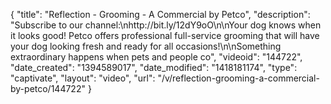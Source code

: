 {
    "title": "Reflection - Grooming - A Commercial by Petco",
    "description": "Subscribe to our channel:\nhttp:\/\/bit.ly\/12dY9oO\n\nYour dog knows when it looks good! Petco offers professional full-service grooming that will have your dog looking fresh and ready for all occasions!\n\nSomething extraordinary happens when pets and people co",
    "videoid": "144722",
    "date_created": "1394589017",
    "date_modified": "1418181174",
    "type": "captivate",
    "layout": "video",
    "url": "\/v\/reflection-grooming-a-commercial-by-petco\/144722"
}